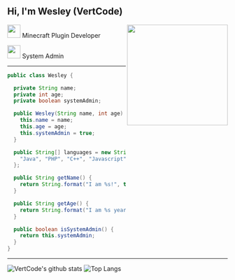<h2> Hi, I'm Wesley (VertCode)</h2>
<img align='right' src="https://vertcode.eu/logo%27s/VertCode-Logo.png" width="230">
<p><img src="https://www.minecraft.net/etc.clientlibs/minecraft/clientlibs/main/resources/favicon.ico" width="30"> Minecraft Plugin Developer <br>
<p><img src="https://cdn.vertcode.eu/i/sys-admin.png" width="30"> System Admin
</p>

---
```java
public class Wesley {

  private String name;
  private int age;
  private boolean systemAdmin;

  public Wesley(String name, int age) {
    this.name = name;
    this.age = age;
    this.systemAdmin = true;
  }

  public String[] languages = new String[] {
    "Java", "PHP", "C++", "Javascript", "C#", "Bash"
  };

  public String getName() {
    return String.format("I am %s!", this.name); 
  }

  public String getAge() {
    return String.format("I am %s years old!", this.age);
  }

  public boolean isSystemAdmin() {
    return this.systemAdmin;
  }
}
```
---

![VertCode's github stats](https://github-readme-stats.vercel.app/api?username=VertCode&show_icons=true&theme=dark)
![Top Langs](https://github-readme-stats.vercel.app/api/top-langs/?username=VertCode&hide=javascript,html&theme=dark)